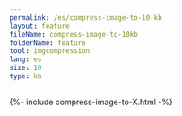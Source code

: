 ```yaml
---
permalink: /es/compress-image-to-10-kb
layout: feature
fileName: compress-image-to-10kb
folderName: feature
tool: imgcompression
lang: es
size: 10
type: kb
---
```


{%- include compress-image-to-X.html -%}
